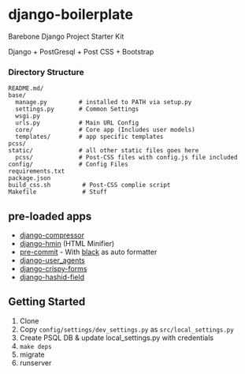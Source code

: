 # django-boilerplate
Barebone Django Project Starter Kit

Django + PostGresql + Post CSS + Bootstrap 

### Directory Structure

```
README.md/
base/
  manage.py         # installed to PATH via setup.py
  settings.py       # Common Settings
  wsgi.py
  urls.py           # Main URL Config
  core/             # Core app (Includes user models)
  templates/        # app specific templates
pcss/               
static/             # all other static files goes here
  pcss/             # Post-CSS files with config.js file included
config/             # Config Files
requirements.txt
package.json
build_css.sh         # Post-CSS complie script
Makefile             # Stuff
```

## pre-loaded apps
 - [django-compressor](https://django-compressor.readthedocs.io/en/latest/)
 - [django-hmin](https://pypi.python.org/pypi/django-hmin/0.3.2) (HTML Minifier)
 - [pre-commit](pre-commit.com) - With [black](https://github.com/ambv/black) as auto formatter
 - [django-user_agents](https://github.com/selwin/django-user_agents)
 - [django-crispy-forms](https://django-crispy-forms.readthedocs.io/en/latest/)
 - [django-hashid-field](https://github.com/nshafer/django-hashid-field)


## Getting Started

1. Clone
2. Copy `config/settings/dev_settings.py` as `src/local_settings.py`
3. Create PSQL DB & update local_settings.py with credentials
4. `make deps`
5. migrate
6. runserver

